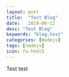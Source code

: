 ```yaml
---
layout: post
title:  "Test Blog"
date:   2019-06-12
desc: "Test Blog"
keywords: "blog,test"
categories: [Nodejs]
tags: [nodejs]
icon: fa-html5
---
```


Test test
